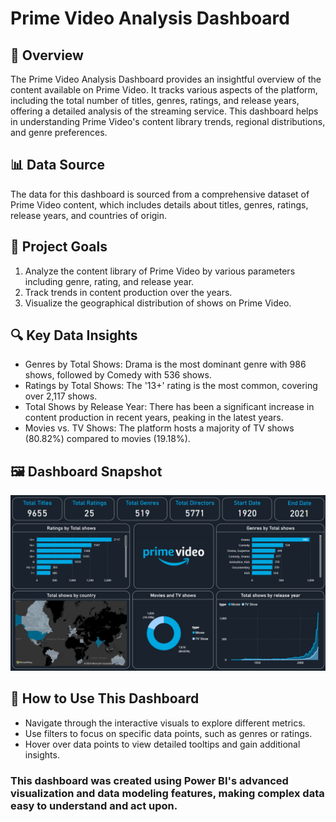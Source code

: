 # Prime Video Analysis Dashboard

## 📝 Overview
The Prime Video Analysis Dashboard provides an insightful overview of the content available on Prime Video. It tracks various aspects of the platform, including the total number of titles, genres, ratings, and release years, offering a detailed analysis of the streaming service. This dashboard helps in understanding Prime Video's content library trends, regional distributions, and genre preferences.

## 📊 Data Source
The data for this dashboard is sourced from a comprehensive dataset of Prime Video content, which includes details about titles, genres, ratings, release years, and countries of origin.

## 🎯 Project Goals
1. Analyze the content library of Prime Video by various parameters including genre, rating, and release year.
2. Track trends in content production over the years.
3. Visualize the geographical distribution of shows on Prime Video.

## 🔍 Key Data Insights
- Genres by Total Shows: Drama is the most dominant genre with 986 shows, followed by Comedy with 536 shows.
- Ratings by Total Shows: The '13+' rating is the most common, covering over 2,117 shows.
- Total Shows by Release Year: There has been a significant increase in content production in recent years, peaking in the latest years.
- Movies vs. TV Shows: The platform hosts a majority of TV shows (80.82%) compared to movies (19.18%).

## 🖼️ Dashboard Snapshot
![Dashboard](Prime_Video_PowerBi_Dashboard.png)

## 🧭 How to Use This Dashboard
- Navigate through the interactive visuals to explore different metrics.
- Use filters to focus on specific data points, such as genres or ratings.
- Hover over data points to view detailed tooltips and gain additional insights.

### This dashboard was created using Power BI's advanced visualization and data modeling features, making complex data easy to understand and act upon.
